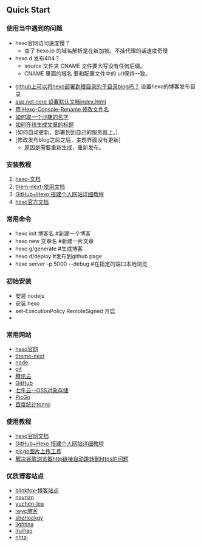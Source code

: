 ## Quick Start

### 使用当中遇到的问题
- hexo官网访问速度慢？
    - 查了 hexo.io 的域名解析是在新加坡。不挂代理的话速度奇慢
- hexo d 发布404？
    - source 文件夹 CNAME 文件要大写没有任何后缀。
    - CNAME 里面的域名 要和配置文件中的 url保持一致。



<!--more-->



- [github上可以将hexo部署到根目录的子目录blog吗？](https://segmentfault.com/q/1010000004341546) 设置hexo的博客发布目录
- [asp.net core 设置默认文档index.html](https://www.cnblogs.com/bangle/p/11481904.html)
- [用 Hexo-Console-Rename 修改文件名](https://roro4ever.github.io/2019/11/28/%E7%94%A8-hexo-console-rename-%E4%BF%AE%E6%94%B9%E6%96%87%E4%BB%B6%E5%90%8D/%E7%94%A8-hexo-console-rename-%E4%BF%AE%E6%94%B9%E6%96%87%E4%BB%B6%E5%90%8D/)
- [如何取一个沙雕的名字](https://www.zhihu.com/question/340847881/answer/975410254)
- [如何在线生成文章的标题]()
- [如何自动更新，部署到到自己的服务器上。]
- [修改发布blog之后之后，主题界面没有更新]
    - 原因是需要重新生成，重新发布。

### 安装教程
1. [hexo-文档](https://hexo.io/zh-cn/docs/)
2. [them-next-使用文档](https://theme-next.iissnan.com/getting-started.html)
3. [GitHub+Hexo 搭建个人网站详细教程](https://zhuanlan.zhihu.com/p/26625249)
4. [hexo官方文档](https://hexo.io/zh-cn/docs/)


### 常用命令
- hexo init 博客名   #新建一个博客
- hexo new 文章名   #新建一片文章
- hexo g/generate   #生成博客
- hexo d/deploy     #发布到github page
- hexo server -p 5000 --debug #在指定的端口本地浏览

### 初始安装
- 安装 nodejs 
- 安装 hexo
- set-ExecutionPolicy RemoteSigned 开启
- 


### 常用网站
- [hexo官网](https://hexo.io/zh-cn/)
- [theme-next](https://theme-next.iissnan.com/)
- [node](https://nodejs.org/en/)
- [git](https://git-scm.com/)
- [腾讯云](https://cloud.tencent.com/)
- [GitHub](https://github.com/AllenHongjun/AllenHongjun.github.io)
- [七牛云--OSS对象存储](https://www.qiniu.com/)
- [PicGo](https://molunerfinn.com/PicGo/)
- [百度统计tongji](https://tongji.baidu.com/web/25068974/welcome/login)

### 使用教程
- [hexo官网文档](https://hexo.io/zh-cn/docs/)
- [GitHub+Hexo 搭建个人网站详细教程](https://zhuanlan.zhihu.com/p/26625249)
- [picgo图片上传工具](https://picgo.github.io/PicGo-Doc/zh/guide/#%E5%90%AC%E8%AF%B4%E4%BD%A0%E4%B9%9F%E6%83%B3%E7%94%A8picgo)
- [解决谷歌浏览器http链接自动跳转到https的问题](https://blog.csdn.net/muzidigbig/article/details/106137570)

### 优质博客站点
- [blinkfox-博客站点](http://blinkfox.com/about)
- [novnan](https://novnan.github.io/)
- [yuchen-lea](https://yuchen-lea.github.io/)
- [iwyc博客](https://blog.iwyc.cn/)
- [sherlockgy](https://sherlockgy.github.io/)
- [lightina](https://blog.lightina.cn/)
- [lruihao](https://lruihao.cn/docs/)
- [nhtzj](https://www.nhtzj.com/)



